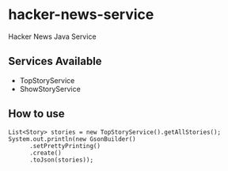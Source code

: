 # hacker-news-service
Hacker News Java Service

## Services Available
- TopStoryService
- ShowStoryService

## How to use
```
List<Story> stories = new TopStoryService().getAllStories();
System.out.println(new GsonBuilder()
      .setPrettyPrinting()
      .create()
      .toJson(stories));
```
